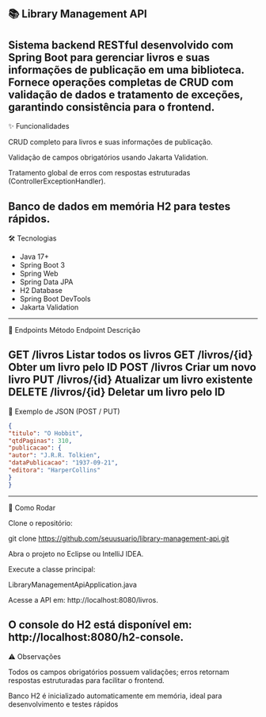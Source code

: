 📚 Library Management API
--- 
Sistema backend RESTful desenvolvido com Spring Boot para gerenciar livros e suas informações de publicação em uma biblioteca.
Fornece operações completas de CRUD com validação de dados e tratamento de exceções, garantindo consistência para o frontend.
---
✨ Funcionalidades

CRUD completo para livros e suas informações de publicação.

Validação de campos obrigatórios usando Jakarta Validation.

Tratamento global de erros com respostas estruturadas (ControllerExceptionHandler).

Banco de dados em memória H2 para testes rápidos.
---
🛠 Tecnologias
- Java 17+
- Spring Boot 3
- Spring Web
- Spring Data JPA
- H2 Database
- Spring Boot DevTools
- Jakarta Validation
---
🔗 Endpoints
Método	Endpoint	Descrição

GET	/livros	Listar todos os livros
GET	/livros/{id}	Obter um livro pelo ID
POST	/livros	Criar um novo livro
PUT	/livros/{id}	Atualizar um livro existente
DELETE	/livros/{id}	Deletar um livro pelo ID
---
📝 Exemplo de JSON (POST / PUT)
```json
{
"titulo": "O Hobbit",
"qtdPaginas": 310,
"publicacao": {
"autor": "J.R.R. Tolkien",
"dataPublicacao": "1937-09-21",
"editora": "HarperCollins"
}
}
```
---
🚀 Como Rodar

Clone o repositório:

git clone https://github.com/seuusuario/library-management-api.git


Abra o projeto no Eclipse ou IntelliJ IDEA.

Execute a classe principal:

LibraryManagementApiApplication.java


Acesse a API em: http://localhost:8080/livros.

O console do H2 está disponível em: http://localhost:8080/h2-console.
---
⚠ Observações

Todos os campos obrigatórios possuem validações; erros retornam respostas estruturadas para facilitar o frontend.

Banco H2 é inicializado automaticamente em memória, ideal para desenvolvimento e testes rápidos
